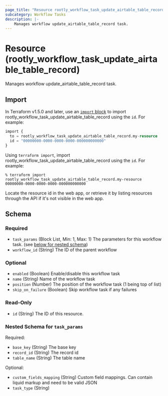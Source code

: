 ```yaml
---
page_title: "Resource rootly_workflow_task_update_airtable_table_record - terraform-provider-rootly"
subcategory: Workflow Tasks
description: |-
    Manages workflow update_airtable_table_record task.
---
```


# Resource (rootly_workflow_task_update_airtable_table_record)

Manages workflow update_airtable_table_record task.



## Import

In Terraform v1.5.0 and later, use an [`import` block](https://developer.hashicorp.com/terraform/language/import) to import rootly_workflow_task_update_airtable_table_record using the `id`. For example:

```terraform
import {
  to = rootly_workflow_task_update_airtable_table_record.my-resource
  id = "00000000-0000-0000-0000-000000000000"
}
```

Using `terraform import`, import rootly_workflow_task_update_airtable_table_record using the `id`. For example:

```console
% terraform import rootly_workflow_task_update_airtable_table_record.my-resource 00000000-0000-0000-0000-000000000000
```

Locate the resource id in the web app, or retrieve it by listing resources through the API if it's not visible in the web app.

<!-- schema generated by tfplugindocs -->
## Schema

### Required

- `task_params` (Block List, Min: 1, Max: 1) The parameters for this workflow task. (see [below for nested schema](#nestedblock--task_params))
- `workflow_id` (String) The ID of the parent workflow

### Optional

- `enabled` (Boolean) Enable/disable this workflow task
- `name` (String) Name of the workflow task
- `position` (Number) The position of the workflow task (1 being top of list)
- `skip_on_failure` (Boolean) Skip workflow task if any failures

### Read-Only

- `id` (String) The ID of this resource.

<a id="nestedblock--task_params"></a>
### Nested Schema for `task_params`

Required:

- `base_key` (String) The base key
- `record_id` (String) The record id
- `table_name` (String) The table name

Optional:

- `custom_fields_mapping` (String) Custom field mappings. Can contain liquid markup and need to be valid JSON
- `task_type` (String)

